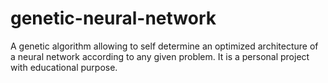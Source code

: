# genetic-neural-network
 A genetic algorithm allowing to self determine an optimized architecture of a neural network according to any given problem. It is a personal project with educational purpose.
